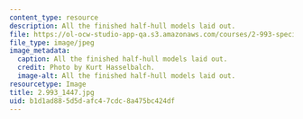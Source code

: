 ```yaml
---
content_type: resource
description: All the finished half-hull models laid out.
file: https://ol-ocw-studio-app-qa.s3.amazonaws.com/courses/2-993-special-topics-in-mechanical-engineering-the-art-and-science-of-boat-design-january-iap-2007/b1d1ad885d5dafc47cdc8a475bc424df_29931447.jpg
file_type: image/jpeg
image_metadata:
  caption: All the finished half-hull models laid out.
  credit: Photo by Kurt Hasselbalch.
  image-alt: All the finished half-hull models laid out.
resourcetype: Image
title: 2.993_1447.jpg
uid: b1d1ad88-5d5d-afc4-7cdc-8a475bc424df
---
```

